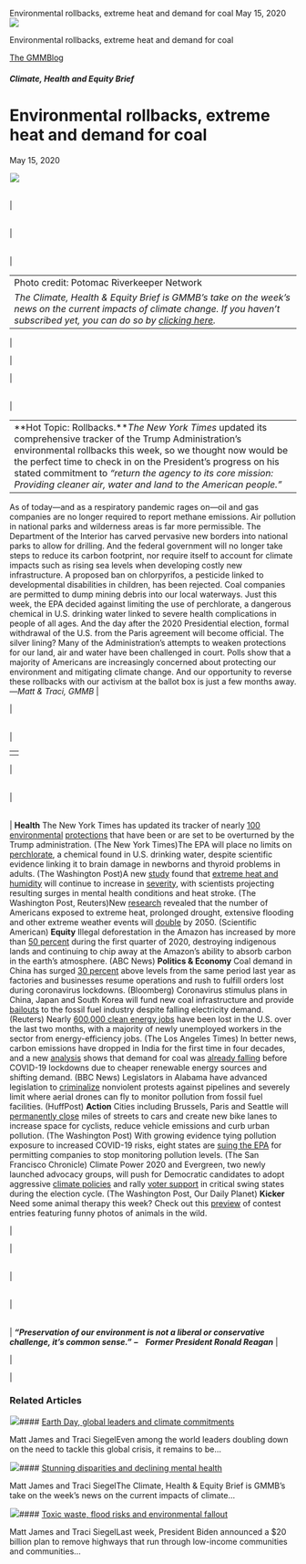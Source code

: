 



Environmental rollbacks, extreme heat and demand for coal
May 15, 2020
![](data:image/gif;base64,R0lGODlhAQABAAAAACH5BAEKAAEALAAAAAABAAEAAAICTAEAOw==)![](https://www.gmmb.com/wp-content/uploads/2020/11/coal-water-pollution-scaled.jpg)



Environmental rollbacks, extreme heat and demand for coal





 [The GMMBlog](/blog/)



##### Climate, Health and Equity Brief

 Environmental rollbacks, extreme heat and demand for coal
=========================================================


May 15, 2020



![](data:image/gif;base64,R0lGODlhAQABAAAAACH5BAEKAAEALAAAAAABAAEAAAICTAEAOw==)![](https://www.gmmb.com/wp-content/uploads/2020/11/coal-water-pollution-552x552.jpg) 




|  |  |  |  |
| --- | --- | --- | --- |
| 

|  |  |  |
| --- | --- | --- |
| 

|  |  |
| --- | --- |
| 

|  |
| --- |
| Photo credit: Potomac Riverkeeper Network
*The Climate, Health & Equity Brief is GMMB’s take on the week’s news on the current impacts of climate change. If you haven’t subscribed yet, you can do so by [clicking here](https://mailchimp.us4.list-manage.com/subscribe?u=f2f8c4bdabe1a2a83f914e813&id=4a13a601e2).* |

 |

 |

 |




|  |  |
| --- | --- |
| 

|  |
| --- |
| **Hot Topic: Rollbacks.***The New York Times* updated its comprehensive tracker of the Trump Administration’s environmental rollbacks this week, so we thought now would be the perfect time to check in on the President’s progress on his stated commitment to *“return the agency to its core mission: Providing cleaner air, water and land to the American people.”*
As of today—and as a respiratory pandemic rages on—oil and gas companies are no longer required to report methane emissions. Air pollution in national parks and wilderness areas is far more permissible. The Department of the Interior has carved pervasive new borders into national parks to allow for drilling. And the federal government will no longer take steps to reduce its carbon footprint, nor require itself to account for climate impacts such as rising sea levels when developing costly new infrastructure.
A proposed ban on chlorpyrifos, a pesticide linked to developmental disabilities in children, has been rejected. Coal companies are permitted to dump mining debris into our local waterways. Just this week, the EPA decided against limiting the use of perchlorate, a dangerous chemical in U.S. drinking water linked to severe health complications in people of all ages. And the day after the 2020 Presidential election, formal withdrawal of the U.S. from the Paris agreement will become official.
The silver lining? Many of the Administration’s attempts to weaken protections for our land, air and water have been challenged in court. Polls show that a majority of Americans are increasingly concerned about protecting our environment and mitigating climate change. And our opportunity to reverse these rollbacks with our activism at the ballot box is just a few months away.
—*Matt & Traci, GMMB* |

 |




|  |  |
| --- | --- |
| 

|  |
| --- |
|  |

 |




|  |  |
| --- | --- |
| 

|  |
| --- |
| 
**Health**
The New York Times has updated its tracker of nearly [100 environmental](https://urldefense.proofpoint.com/v2/url?u=https-3A__mailchimp.us4.list-2Dmanage.com_track_click-3Fu-3Df2f8c4bdabe1a2a83f914e813-26id-3D8fb452c3c7-26e-3D584636d9e9&d=DwMFaQ&c=9wxE0DgWbPxd1HCzjwN8Eaww1--ViDajIU4RXCxgSXE&r=u-JAsNBuB-liQcDFak7s9SqXyZ28F-6vrCxGWEE3xA4&m=BzDxmb-_imeonAW8ULOXEhSDJDGUP0cmHe4WpMjVUmo&s=CDJZKm05cGhdb9oW93PpcuuuFr6uTWukXk5MgZNclaQ&e=) [protections](https://urldefense.proofpoint.com/v2/url?u=https-3A__mailchimp.us4.list-2Dmanage.com_track_click-3Fu-3Df2f8c4bdabe1a2a83f914e813-26id-3D7de096c9b6-26e-3D584636d9e9&d=DwMFaQ&c=9wxE0DgWbPxd1HCzjwN8Eaww1--ViDajIU4RXCxgSXE&r=u-JAsNBuB-liQcDFak7s9SqXyZ28F-6vrCxGWEE3xA4&m=BzDxmb-_imeonAW8ULOXEhSDJDGUP0cmHe4WpMjVUmo&s=zU2LBpmIdv1f66d5kp7CLx85zrdDFf0hwvyNswDryLw&e=) that have been or are set to be overturned by the Trump administration. (The New York Times)The EPA will place no limits on [perchlorate](https://urldefense.proofpoint.com/v2/url?u=https-3A__mailchimp.us4.list-2Dmanage.com_track_click-3Fu-3Df2f8c4bdabe1a2a83f914e813-26id-3D375deb5a7d-26e-3D584636d9e9&d=DwMFaQ&c=9wxE0DgWbPxd1HCzjwN8Eaww1--ViDajIU4RXCxgSXE&r=u-JAsNBuB-liQcDFak7s9SqXyZ28F-6vrCxGWEE3xA4&m=BzDxmb-_imeonAW8ULOXEhSDJDGUP0cmHe4WpMjVUmo&s=Uq5ri-8aD8bUWto8vhHXKTq97i_bT3sCjgHTOeoYvzc&e=), a chemical found in U.S. drinking water, despite scientific evidence linking it to brain damage in newborns and thyroid problems in adults. (The Washington Post)A new [study](https://urldefense.proofpoint.com/v2/url?u=https-3A__mailchimp.us4.list-2Dmanage.com_track_click-3Fu-3Df2f8c4bdabe1a2a83f914e813-26id-3D9f3e3cbf68-26e-3D584636d9e9&d=DwMFaQ&c=9wxE0DgWbPxd1HCzjwN8Eaww1--ViDajIU4RXCxgSXE&r=u-JAsNBuB-liQcDFak7s9SqXyZ28F-6vrCxGWEE3xA4&m=BzDxmb-_imeonAW8ULOXEhSDJDGUP0cmHe4WpMjVUmo&s=tgQhrNhfyhfbk_kU0gMYSDKaIWUPO1SxuxsjKEXlTZY&e=) found that [extreme heat and humidity](https://urldefense.proofpoint.com/v2/url?u=https-3A__mailchimp.us4.list-2Dmanage.com_track_click-3Fu-3Df2f8c4bdabe1a2a83f914e813-26id-3D476915572a-26e-3D584636d9e9&d=DwMFaQ&c=9wxE0DgWbPxd1HCzjwN8Eaww1--ViDajIU4RXCxgSXE&r=u-JAsNBuB-liQcDFak7s9SqXyZ28F-6vrCxGWEE3xA4&m=BzDxmb-_imeonAW8ULOXEhSDJDGUP0cmHe4WpMjVUmo&s=Ri-hWjGzIT94tbDg7tLGdBPpFXj34HzTXsVjIzCkSYg&e=) will continue to increase in [severity](https://urldefense.proofpoint.com/v2/url?u=https-3A__mailchimp.us4.list-2Dmanage.com_track_click-3Fu-3Df2f8c4bdabe1a2a83f914e813-26id-3D1abe6b9d7c-26e-3D584636d9e9&d=DwMFaQ&c=9wxE0DgWbPxd1HCzjwN8Eaww1--ViDajIU4RXCxgSXE&r=u-JAsNBuB-liQcDFak7s9SqXyZ28F-6vrCxGWEE3xA4&m=BzDxmb-_imeonAW8ULOXEhSDJDGUP0cmHe4WpMjVUmo&s=-QVdAVCybrBFAAaFakpM8KEVI6Q0LD1afu4ByxRTBrs&e=), with scientists projecting resulting surges in mental health conditions and heat stroke. (The Washington Post, Reuters)New [research](https://urldefense.proofpoint.com/v2/url?u=https-3A__mailchimp.us4.list-2Dmanage.com_track_click-3Fu-3Df2f8c4bdabe1a2a83f914e813-26id-3Dc0af4341e2-26e-3D584636d9e9&d=DwMFaQ&c=9wxE0DgWbPxd1HCzjwN8Eaww1--ViDajIU4RXCxgSXE&r=u-JAsNBuB-liQcDFak7s9SqXyZ28F-6vrCxGWEE3xA4&m=BzDxmb-_imeonAW8ULOXEhSDJDGUP0cmHe4WpMjVUmo&s=K3PgUvTq7GAyXfNchCBnHMOnoZyO06ASVV9Emf4LtdM&e=) revealed that the number of Americans exposed to extreme heat, prolonged drought, extensive flooding and other extreme weather events will [double](https://urldefense.proofpoint.com/v2/url?u=https-3A__mailchimp.us4.list-2Dmanage.com_track_click-3Fu-3Df2f8c4bdabe1a2a83f914e813-26id-3D2787cbd2c0-26e-3D584636d9e9&d=DwMFaQ&c=9wxE0DgWbPxd1HCzjwN8Eaww1--ViDajIU4RXCxgSXE&r=u-JAsNBuB-liQcDFak7s9SqXyZ28F-6vrCxGWEE3xA4&m=BzDxmb-_imeonAW8ULOXEhSDJDGUP0cmHe4WpMjVUmo&s=FM6KYSYaB-cf4oeVo9NgwG90jV2BHjbJ0hVUrNei9aE&e=) by 2050. (Scientific American)
**Equity**
Illegal deforestation in the Amazon has increased by more than [50 percent](https://urldefense.proofpoint.com/v2/url?u=https-3A__mailchimp.us4.list-2Dmanage.com_track_click-3Fu-3Df2f8c4bdabe1a2a83f914e813-26id-3Df7066fd5df-26e-3D584636d9e9&d=DwMFaQ&c=9wxE0DgWbPxd1HCzjwN8Eaww1--ViDajIU4RXCxgSXE&r=u-JAsNBuB-liQcDFak7s9SqXyZ28F-6vrCxGWEE3xA4&m=BzDxmb-_imeonAW8ULOXEhSDJDGUP0cmHe4WpMjVUmo&s=uzExHP85ZtlsWrXid5riXlocLHgtQyk2JKNeLZE_HWs&e=) during the first quarter of 2020, destroying indigenous lands and continuing to chip away at the Amazon’s ability to absorb carbon in the earth’s atmosphere. (ABC News)
**Politics & Economy**
Coal demand in China has surged [30 percent](https://urldefense.proofpoint.com/v2/url?u=https-3A__mailchimp.us4.list-2Dmanage.com_track_click-3Fu-3Df2f8c4bdabe1a2a83f914e813-26id-3D872841ac03-26e-3D584636d9e9&d=DwMFaQ&c=9wxE0DgWbPxd1HCzjwN8Eaww1--ViDajIU4RXCxgSXE&r=u-JAsNBuB-liQcDFak7s9SqXyZ28F-6vrCxGWEE3xA4&m=BzDxmb-_imeonAW8ULOXEhSDJDGUP0cmHe4WpMjVUmo&s=_C8JXN04mtL5SehM7qO58_-8bfUI67OWCRfmdxuhyb8&e=) above levels from the same period last year as factories and businesses resume operations and rush to fulfill orders lost during coronavirus lockdowns. (Bloomberg)
Coronavirus stimulus plans in China, Japan and South Korea will fund new coal infrastructure and provide [bailouts](https://urldefense.proofpoint.com/v2/url?u=https-3A__mailchimp.us4.list-2Dmanage.com_track_click-3Fu-3Df2f8c4bdabe1a2a83f914e813-26id-3D3d2ca5fd0b-26e-3D584636d9e9&d=DwMFaQ&c=9wxE0DgWbPxd1HCzjwN8Eaww1--ViDajIU4RXCxgSXE&r=u-JAsNBuB-liQcDFak7s9SqXyZ28F-6vrCxGWEE3xA4&m=BzDxmb-_imeonAW8ULOXEhSDJDGUP0cmHe4WpMjVUmo&s=8690G-q6uhA5Py3w_6cONBqYueja_as6P1BeRmr5jNE&e=) to the fossil fuel industry despite falling electricity demand. (Reuters)
Nearly [600,000 clean energy jobs](https://urldefense.proofpoint.com/v2/url?u=https-3A__mailchimp.us4.list-2Dmanage.com_track_click-3Fu-3Df2f8c4bdabe1a2a83f914e813-26id-3D95e11b2135-26e-3D584636d9e9&d=DwMFaQ&c=9wxE0DgWbPxd1HCzjwN8Eaww1--ViDajIU4RXCxgSXE&r=u-JAsNBuB-liQcDFak7s9SqXyZ28F-6vrCxGWEE3xA4&m=BzDxmb-_imeonAW8ULOXEhSDJDGUP0cmHe4WpMjVUmo&s=CdMBz-O_B-4Oh7-oa4Dg8tvXfvPtzimRVOD3wvixP70&e=) have been lost in the U.S. over the last two months, with a majority of newly unemployed workers in the sector from energy-efficiency jobs. (The Los Angeles Times)
In better news, carbon emissions have dropped in India for the first time in four decades, and a new [analysis](https://urldefense.proofpoint.com/v2/url?u=https-3A__mailchimp.us4.list-2Dmanage.com_track_click-3Fu-3Df2f8c4bdabe1a2a83f914e813-26id-3Deded2b3cd6-26e-3D584636d9e9&d=DwMFaQ&c=9wxE0DgWbPxd1HCzjwN8Eaww1--ViDajIU4RXCxgSXE&r=u-JAsNBuB-liQcDFak7s9SqXyZ28F-6vrCxGWEE3xA4&m=BzDxmb-_imeonAW8ULOXEhSDJDGUP0cmHe4WpMjVUmo&s=Wl865Gj1MXPei9uj_dec2m5IMS3jwPLiWlemgbUE3y8&e=) shows that demand for coal was [already falling](https://urldefense.proofpoint.com/v2/url?u=https-3A__mailchimp.us4.list-2Dmanage.com_track_click-3Fu-3Df2f8c4bdabe1a2a83f914e813-26id-3Dcdf96bfba7-26e-3D584636d9e9&d=DwMFaQ&c=9wxE0DgWbPxd1HCzjwN8Eaww1--ViDajIU4RXCxgSXE&r=u-JAsNBuB-liQcDFak7s9SqXyZ28F-6vrCxGWEE3xA4&m=BzDxmb-_imeonAW8ULOXEhSDJDGUP0cmHe4WpMjVUmo&s=J8nBdWKOeTLYs5OxEl3pbqhcUqQApx95kV2alNyW-Z4&e=) before COVID-19 lockdowns due to cheaper renewable energy sources and shifting demand. (BBC News)
Legislators in Alabama have advanced legislation to [criminalize](https://urldefense.proofpoint.com/v2/url?u=https-3A__mailchimp.us4.list-2Dmanage.com_track_click-3Fu-3Df2f8c4bdabe1a2a83f914e813-26id-3Dffe67bec93-26e-3D584636d9e9&d=DwMFaQ&c=9wxE0DgWbPxd1HCzjwN8Eaww1--ViDajIU4RXCxgSXE&r=u-JAsNBuB-liQcDFak7s9SqXyZ28F-6vrCxGWEE3xA4&m=BzDxmb-_imeonAW8ULOXEhSDJDGUP0cmHe4WpMjVUmo&s=BM8rEBBK2ou0MLW_K7y8hiq8xFIKQRPHf9DwiQWx7gY&e=) nonviolent protests against pipelines and severely limit where aerial drones can fly to monitor pollution from fossil fuel facilities. (HuffPost)
**Action**
Cities including Brussels, Paris and Seattle will [permanently close](https://urldefense.proofpoint.com/v2/url?u=https-3A__mailchimp.us4.list-2Dmanage.com_track_click-3Fu-3Df2f8c4bdabe1a2a83f914e813-26id-3D63e1407ef2-26e-3D584636d9e9&d=DwMFaQ&c=9wxE0DgWbPxd1HCzjwN8Eaww1--ViDajIU4RXCxgSXE&r=u-JAsNBuB-liQcDFak7s9SqXyZ28F-6vrCxGWEE3xA4&m=BzDxmb-_imeonAW8ULOXEhSDJDGUP0cmHe4WpMjVUmo&s=LC3elOjJuXJRrZmvkHerIP4o-BtR59rJULgqGJCQp3E&e=) miles of streets to cars and create new bike lanes to increase space for cyclists, reduce vehicle emissions and curb urban pollution. (The Washington Post)
With growing evidence tying pollution exposure to increased COVID-19 risks, eight states are [suing the EPA](https://urldefense.proofpoint.com/v2/url?u=https-3A__mailchimp.us4.list-2Dmanage.com_track_click-3Fu-3Df2f8c4bdabe1a2a83f914e813-26id-3D6155a862c2-26e-3D584636d9e9&d=DwMFaQ&c=9wxE0DgWbPxd1HCzjwN8Eaww1--ViDajIU4RXCxgSXE&r=u-JAsNBuB-liQcDFak7s9SqXyZ28F-6vrCxGWEE3xA4&m=BzDxmb-_imeonAW8ULOXEhSDJDGUP0cmHe4WpMjVUmo&s=ZTiXc1Rtr5FhOJhZYHjpUp-fQvqKTz_A4228yWUrG3Q&e=) for permitting companies to stop monitoring pollution levels. (The San Francisco Chronicle)
Climate Power 2020 and Evergreen, two newly launched advocacy groups, will push for Democratic candidates to adopt aggressive [climate policies](https://urldefense.proofpoint.com/v2/url?u=https-3A__mailchimp.us4.list-2Dmanage.com_track_click-3Fu-3Df2f8c4bdabe1a2a83f914e813-26id-3D2287ac755f-26e-3D584636d9e9&d=DwMFaQ&c=9wxE0DgWbPxd1HCzjwN8Eaww1--ViDajIU4RXCxgSXE&r=u-JAsNBuB-liQcDFak7s9SqXyZ28F-6vrCxGWEE3xA4&m=BzDxmb-_imeonAW8ULOXEhSDJDGUP0cmHe4WpMjVUmo&s=Mq2m4qIYMMdLiS5EEUEc_F8NKsDQFfZJgIMcmlNiNxk&e=) and rally [voter support](https://urldefense.proofpoint.com/v2/url?u=https-3A__mailchimp.us4.list-2Dmanage.com_track_click-3Fu-3Df2f8c4bdabe1a2a83f914e813-26id-3D23008796e1-26e-3D584636d9e9&d=DwMFaQ&c=9wxE0DgWbPxd1HCzjwN8Eaww1--ViDajIU4RXCxgSXE&r=u-JAsNBuB-liQcDFak7s9SqXyZ28F-6vrCxGWEE3xA4&m=BzDxmb-_imeonAW8ULOXEhSDJDGUP0cmHe4WpMjVUmo&s=qPk8Z8664Nli5fQbZlAhhH6HU66auToUs4i3bAOSOLI&e=) in critical swing states during the election cycle. (The Washington Post, Our Daily Planet)
**Kicker**
Need some animal therapy this week? Check out this [preview](https://urldefense.proofpoint.com/v2/url?u=https-3A__mailchimp.us4.list-2Dmanage.com_track_click-3Fu-3Df2f8c4bdabe1a2a83f914e813-26id-3D330f43c62e-26e-3D584636d9e9&d=DwMFaQ&c=9wxE0DgWbPxd1HCzjwN8Eaww1--ViDajIU4RXCxgSXE&r=u-JAsNBuB-liQcDFak7s9SqXyZ28F-6vrCxGWEE3xA4&m=BzDxmb-_imeonAW8ULOXEhSDJDGUP0cmHe4WpMjVUmo&s=f4yCixEHgmWJnKKzOdRjV_C9D66fbjBhZAA1254ZvZI&e=) of contest entries featuring funny photos of animals in the wild.

 |

 |




|  |  |  |
| --- | --- | --- |
| 

|  |  |
| --- | --- |
| 

|  |
| --- |
| 
***“Preservation of our environment is not a liberal or conservative challenge, it’s common sense.******”***
***–    Former President Ronald Reagan***
 |

 |

 |









### Related Articles

![](data:image/gif;base64,R0lGODlhAQABAAAAACH5BAEKAAEALAAAAAABAAEAAAICTAEAOw==)![](https://www.gmmb.com/wp-content/uploads/2021/04/b5197d82-9fb4-4c84-a8d9-e468348c4c67-380x200.jpg)#### [Earth Day, global leaders and climate commitments](https://www.gmmb.com/news/earth-day-global-leaders-and-climate-commitments/)

Matt James and Traci SiegelEven among the world leaders doubling down on the need to tackle this global crisis, it remains to be…

![](data:image/gif;base64,R0lGODlhAQABAAAAACH5BAEKAAEALAAAAAABAAEAAAICTAEAOw==)![](https://www.gmmb.com/wp-content/uploads/2021/04/4.16header-380x200.png)#### [Stunning disparities and declining mental health](https://www.gmmb.com/news/stunning-disparities-and-declining-mental-health/)

Matt James and Traci SiegelThe Climate, Health & Equity Brief is GMMB’s take on the week’s news on the current impacts of climate…

![](data:image/gif;base64,R0lGODlhAQABAAAAACH5BAEKAAEALAAAAAABAAEAAAICTAEAOw==)![](https://www.gmmb.com/wp-content/uploads/2021/04/Picture1-380x200.jpg)#### [Toxic waste, flood risks and environmental fallout](https://www.gmmb.com/news/toxic-waste-flood-risks-and-environmental-fallout/)

Matt James and Traci SiegelLast week, President Biden announced a $20 billion plan to remove highways that run through low-income communities and communities…




